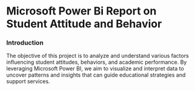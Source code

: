 # Microsoft Power Bi Report on Student Attitude and Behavior 

### Introduction

The objective of this project is to analyze and understand various factors influencing student attitudes, behaviors, and academic performance. By leveraging Microsoft Power BI, we aim to visualize and interpret data to uncover patterns and insights that can guide educational strategies and support services.
